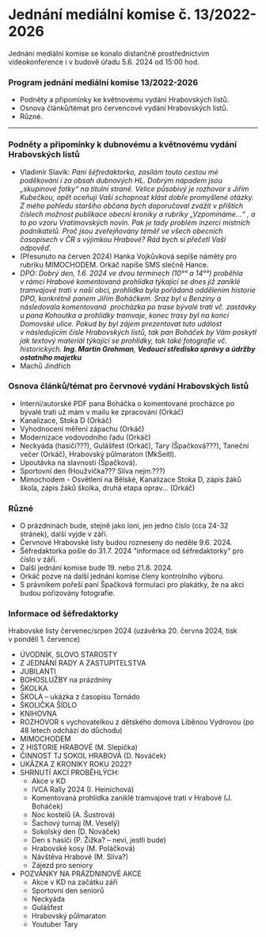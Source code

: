 # Jednání mediální komise č. 13/2022-2026

Jednání mediální komise se konalo distančně prostřednictvím videokonference i v budově úřadu 5.6. 2024 od 15:00 hod.

### Program jednání mediální komise 13/2022-2026

- Podněty a připomínky ke květnovému vydání Hrabovských listů.
- Osnova článků/témat pro červencové vydání Hrabovských listů.
- Různé.

---
### Podněty a připomínky k dubnovému a květnovému vydání Hrabovských listů
- Vladimír Slavík: *Paní šéfredaktorko, zasílám touto cestou mé poděkování í za obsah dubnových HL. Dobrým nápadem jsou „skupinové fotky“ na titulní straně. Velice působivý je rozhovor s Jiřím Kubečkou, opět oceňuji Vaší schopnost klást dobře promyšlené otázky. Z mého pohledu staršího občana bych doporučoval zvážit v příštích číslech možnost publikace obecní kroniky a rubriky „Vzpomínáme…“ , a to po vzoru Vratimovských novin. Pak je tady problém inzercí místních podnikatelů. Proč jsou zveřejňovány téměř ve všech obecních časopisech v ČR s výjimkou Hrabové? Rád bych si přečetl Vaší odpověď.*
- (Přesunuto na červen 2024) Hanka Vojkůvková sepíše náměty pro rubriku MIMOCHODEM. Orkáč napíše SMS slečně Hance.
- *DPO: Dobrý den, 1.6. 2024 ve dvou termínech (10°° a 14°°) proběhla v rámci Hrabové komentovaná prohlídka týkající se dnes již zaniklé tramvajové trati v naší obci, prohlídka byla pořádaná oddělením historie DPO, konkrétně panem Jiřím Boháčkem. Sraz byl u Benziny a následovala komentovaná  procházka po trase bývalé trati vč. zastávky u pana Kohoutka a prohlídky tramvaje, konec trasy byl na konci Domovské ulice. Pokud by byl zájem prezentovat tuto událost v následujícím čísle Hrabovských listů, tak pan Boháček by Vám poskytl jak textový materiál týkající se prohlídky, tak také fotografie vč. historických. **Ing. Martin Grohman**, **Vedoucí střediska správy a údržby ostatního majetku***
- Machů Jindřich
### Osnova článků/témat pro červnové vydání Hrabovských listů
- Interní/autorské PDF pana Boháčka o komentované procházce po bývalé trati už mám v mailu ke zpracování (Orkáč)
- Kanalizace, Stoka D (Orkáč)
- Vyhodnocení měření zápachu (Orkáč)
- Modernizace vodovodního řadu (Orkáč)
- Neckyáda (hasiči???), Gulášfest (Orkáč), Tary (Špačková???), Taneční večer (Orkáč), Hrabovský půlmaraton (MkSeitl).
- Upoutávka na slavnosti (Špačková).
- Sportovní den (Houžvička??? Slíva nejm.???)
- Mimochodem - Osvětlení na Bělské, Kanalizace Stoka D, zápis žáků škola, zápis žáků školka, druhá etapa oprav... (Orkáč)
### Různé
- O prázdninách bude, stejně jako loni, jen jedno číslo (cca 24-32 stránek), další vyjde v září.
- Červnové Hrabovské listy budou rozneseny do neděle 9.6. 2024.
- Šéfredaktorka pošle do 31.7. 2024 "informace od šéfredaktorky" pro číslo v září.
- Další jednání komise bude 19. nebo 21.8. 2024.
- Orkáč pozve na další jednání komise členy kontrolního výboru.
- S právníkem pořeší paní Špačková formulaci pro plakátky, že na akci budou pořizovány fotografie.
### Informace od šéfredaktorky

Hrabovské listy červenec/srpen 2024 (uzávěrka 20. června 2024, tisk v pondělí 1. července)
- ÚVODNÍK, SLOVO STAROSTY
- Z JEDNÁNÍ RADY A ZASTUPITELSTVA
- JUBILANTI
- BOHOSLUŽBY na prázdniny
- ŠKOLKA
- ŠKOLA – ukázka z časopisu Tornádo
- ŠKOLIČKA ŠÍDLO
- KNIHOVNA
- ROZHOVOR s vychovatelkou z dětského domova Liběnou Vydrovou  (po 48 letech odchází do důchodu)
- MIMOCHODEM
- Z HISTORIE HRABOVÉ (M. Slepička)
- ČINNOST TJ SOKOL HRABOVÁ (D. Nováček)
- UKÁZKA Z KRONIKY ROKU 2022?
- SHRNUTÍ AKCÍ PROBĚHLÝCH:
	- Akce v KD
	- IVCA Rally 2024 (I. Heinichová)
	- Komentovaná prohlídka zaniklé tramvajové trati v Hrabové (J. Boháček)
	- Noc kostelů (A. Šustrová)
	- Šachový turnaj (M. Veselý)
	- Sokolský den (D. Nováček)
	- Den s hasiči (P. Žižka? – neví, jestli bude)
	- Hrabovské kosy (M. Poláčková)
	- Návštěva Hrabové (M. Slíva?)
	- Zájezd pro seniory
- POZVÁNKY NA PRÁZDNINOVÉ AKCE
	- Akce v KD na začátku září
	- Sportovní den seniorů
	- Neckyáda
	- Gulášfest
	- Hrabovský půlmaraton
	- Youtuber Tary